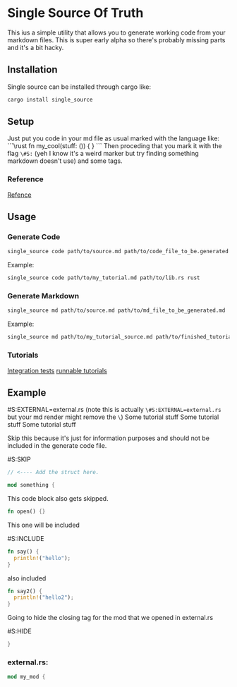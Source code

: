 # Single Source Of Truth
This ius a simple utility that allows you to generate working code from your markdown files.
This is super early alpha so there's probably missing parts and it's a bit hacky.

## Installation
Single source can be installed through cargo like:
```bash
cargo install single_source
```

## Setup
Just put you code in your md file as usual marked with the language like:
\`\`\`\rust
fn my_cool(stuff: ()) {
}
\`\`\`
Then proceding that you mark it with the flag `\#S:` (yeh I know it's a weird marker but try finding something markdown doesn't use) and some tags.
### Reference
[Refence](https://single.nottodaycaesar.com/reference/)

## Usage
### Generate Code
```bash
single_source code path/to/source.md path/to/code_file_to_be.generated lang
```
Example:
```bash
single_source code path/to/my_tutorial.md path/to/lib.rs rust 
```
### Generate Markdown 
```bash
single_source md path/to/source.md path/to/md_file_to_be_generated.md
```
Example:
```bash
single_source md path/to/my_tutorial_source.md path/to/finished_tutorial.md
```
### Tutorials
[Integration tests](https://single.nottodaycaesar.com/tutorial/)
[runnable tutorials](https://single.nottodaycaesar.com/runnable_tutorial/)

## Example
\#S:EXTERNAL=external.rs
(note this is actually `\#S:EXTERNAL=external.rs` but your md render might remove the `\`)
Some tutorial stuff 
Some tutorial stuff 
Some tutorial stuff 

Skip this because it's just for information purposes and should not be included in the generate code file.

\#S:SKIP
```rust
// <---- Add the struct here.

mod something {
```
This code block also gets skipped.
```rust
fn open() {}
```
This one will be included

\#S:INCLUDE
```rust
fn say() {
  println!("hello");
}
```
also included
```rust
fn say2() {
  println!("hello2");
}
```
Going to hide the closing tag for the mod that we opened in external.rs

\#S:HIDE
```rust
}
```

### external.rs:
```rust
mod my_mod {
```
